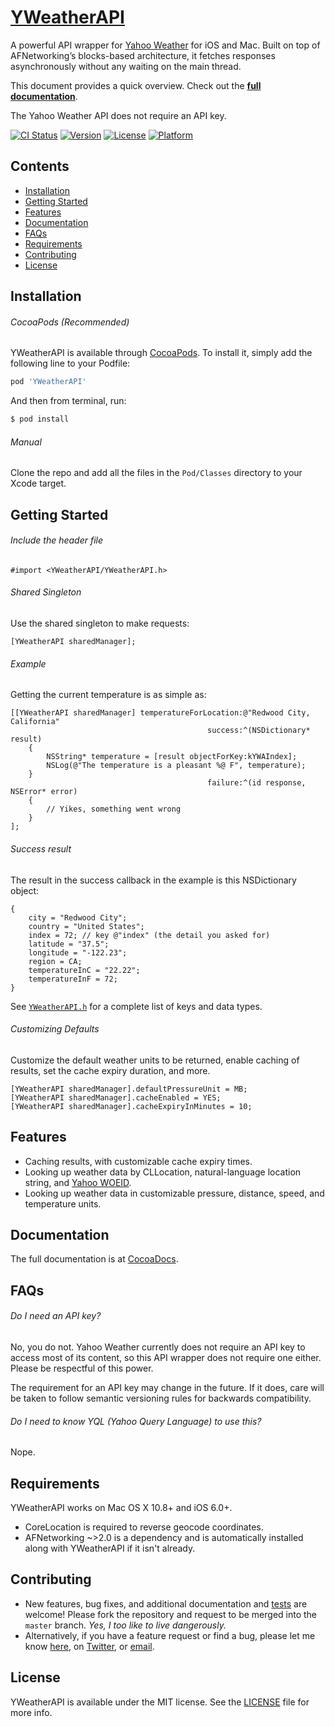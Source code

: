 # [YWeatherAPI](http://cocoadocs.org/docsets/YWeatherAPI/)

A powerful API wrapper for [Yahoo Weather](https://developer.yahoo.com/weather/) for iOS and Mac. Built on top of AFNetworking’s blocks-based architecture, it fetches responses asynchronously without any waiting on the main thread. 

This document provides a quick overview. Check out the **[full documentation](https://github.com/nishanths/YWeatherAPI#documentation)**.

The Yahoo Weather API does not require an API key.

[![CI Status](http://img.shields.io/travis/nishanths/YWeatherAPI.svg?style=flat)](https://travis-ci.org/nishanths/YWeatherAPI)
[![Version](https://img.shields.io/cocoapods/v/YWeatherAPI.svg?style=flat)](http://cocoapods.org/pods/YWeatherAPI)
[![License](https://img.shields.io/cocoapods/l/YWeatherAPI.svg?style=flat)](http://cocoapods.org/pods/YWeatherAPI)
[![Platform](https://img.shields.io/cocoapods/p/YWeatherAPI.svg?style=flat)](http://cocoapods.org/pods/YWeatherAPI)

## Contents

* [Installation](https://github.com/nishanths/YWeatherAPI#installation)
* [Getting Started](https://github.com/nishanths/YWeatherAPI#getting-started)
* [Features](https://github.com/nishanths/YWeatherAPI#features)
* [Documentation](https://github.com/nishanths/YWeatherAPI#documentation)
* [FAQs](https://github.com/nishanths/YWeatherAPI#faqs)
* [Requirements](https://github.com/nishanths/YWeatherAPI#requirements)
* [Contributing](https://github.com/nishanths/YWeatherAPI#contributing)
* [License](https://github.com/nishanths/YWeatherAPI#license)


## Installation

###### CocoaPods (Recommended)

YWeatherAPI is available through [CocoaPods](http://cocoapods.org). To install it, simply add the following line to your Podfile:

```ruby
pod 'YWeatherAPI'
```

And then from terminal, run:

```bash
$ pod install
```

###### Manual

Clone the repo and add all the files in the `Pod/Classes` directory to your Xcode target.


## Getting Started


###### Include the header file

```
#import <YWeatherAPI/YWeatherAPI.h>
``` 

###### Shared Singleton

Use the shared singleton to make requests:

```obj-c
[YWeatherAPI sharedManager];
``` 

###### Example

Getting the current temperature is as simple as:

```obj-c
[[YWeatherAPI sharedManager] temperatureForLocation:@"Redwood City, California"
                                            success:^(NSDictionary* result)
    {
        NSString* temperature = [result objectForKey:kYWAIndex];
        NSLog(@"The temperature is a pleasant %@ F", temperature);
    }
                                            failure:^(id response, NSError* error)
    {
        // Yikes, something went wrong
    }
];
```

###### Success result 
The result in the success callback in the example is this NSDictionary object:

```obj-c
{
    city = "Redwood City"; 
    country = "United States"; 
    index = 72; // key @"index" (the detail you asked for)
    latitude = "37.5"; 
    longitude = "-122.23"; 
    region = CA; 
    temperatureInC = "22.22";
    temperatureInF = 72;
}
```

See [`YWeatherAPI.h`](https://github.com/nishanths/YWeatherAPI/blob/master/Pod/Classes/YWeatherAPI.h) for a complete list of keys and data types.


###### Customizing Defaults

Customize the default weather units to be returned, enable caching of results, set the cache expiry duration, and more.

```obj-c
[YWeatherAPI sharedManager].defaultPressureUnit = MB;
[YWeatherAPI sharedManager].cacheEnabled = YES;
[YWeatherAPI sharedManager].cacheExpiryInMinutes = 10;
```

## Features

* Caching results, with customizable cache expiry times.
* Looking up weather data by CLLocation, natural-language location string, and [Yahoo WOEID](https://developer.yahoo.com/geo/geoplanet/guide/concepts.html).
* Looking up weather data in customizable pressure, distance, speed, and temperature units.


## Documentation

The full documentation is at [CocoaDocs](http://cocoadocs.org/docsets/YWeatherAPI/1.0.4/Classes/YWeatherAPI.html).

## FAQs

###### Do I need an API key?

No, you do not. Yahoo Weather currently does not require an API key to access most of its content, so this API wrapper does not require one either. Please be respectful of this power. 

The requirement for an API key may change in the future. If it does, care will be taken to follow semantic versioning rules for backwards compatibility.

###### Do I need to know YQL (Yahoo Query Language) to use this?

Nope.

## Requirements

YWeatherAPI works on Mac OS X 10.8+ and iOS 6.0+. 

* CoreLocation is required to reverse geocode coordinates. 
* AFNetworking ~>2.0 is a dependency and is automatically installed along with YWeatherAPI if it isn't already.

## Contributing

* New features, bug fixes, and additional documentation and [tests](https://github.com/nishanths/YWeatherAPI/tree/master/Example/Tests) are welcome! Please fork the repository and request to be merged into the `master` branch. *Yes, I too like to live dangerously.*
* Alternatively, if you have a feature request or find a bug, please let me know [here](https://github.com/nishanths/YWeatherAPI/issues), on [Twitter](https://twitter.com/nshanmugham), or [email](mailto:nishanth.gerrard@gmail.com).

## License

YWeatherAPI is available under the MIT license. See the [LICENSE](https://github.com/nishanths/YWeatherAPI/blob/master/LICENSE) file for more info.
